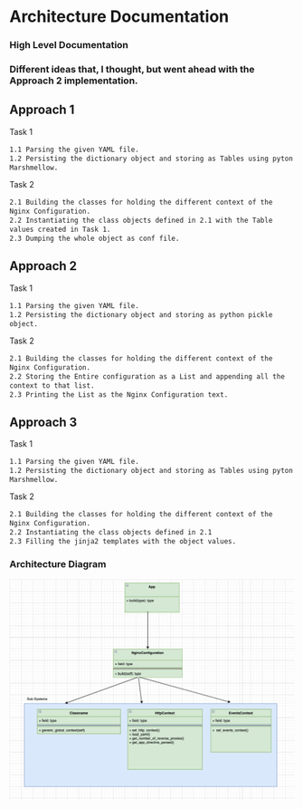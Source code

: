 # Architecture Documentation

### High Level Documentation

### Different ideas that, I thought, but went ahead with the Approach 2 implementation.

## Approach 1
Task 1 
```text
1.1 Parsing the given YAML file.
1.2 Persisting the dictionary object and storing as Tables using pyton Marshmellow.
```

Task 2
```text
2.1 Building the classes for holding the different context of the Nginx Configuration.
2.2 Instantiating the class objects defined in 2.1 with the Table values created in Task 1.
2.3 Dumping the whole object as conf file.
```

## Approach 2
Task 1
```text
1.1 Parsing the given YAML file.
1.2 Persisting the dictionary object and storing as python pickle object.
```

Task 2
```text
2.1 Building the classes for holding the different context of the Nginx Configuration.
2.2 Storing the Entire configuration as a List and appending all the context to that list.  
2.3 Printing the List as the Nginx Configuration text.
```

## Approach 3
Task 1
```text
1.1 Parsing the given YAML file.
1.2 Persisting the dictionary object and storing as Tables using pyton Marshmellow.
```

Task 2
```text
2.1 Building the classes for holding the different context of the Nginx Configuration.
2.2 Instantiating the class objects defined in 2.1
2.3 Filling the jinja2 templates with the object values.
```



### Architecture Diagram
![App Architeture Diagram](arch.png)
